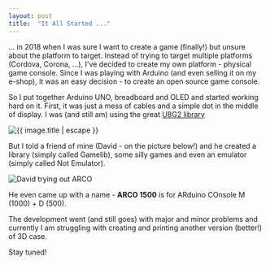 ```yaml
---
layout: post
title:  "It All Started ..."
---
```


... in 2018 when I was sure I want to create a game (finally!) but unsure about the platform to target. Instead of trying to target multiple platforms (Cordova, Corona, ...), I've decided to create
my own platform - physical game console. Since I was playing with Arduino (and even selling it on my e-shop), it was an easy decision - to create an open source game console.

So I put together Arduino UNO, breadboard and OLED and started working hard on it. First, it was just a mess of cables and a simple dot in the middle of display. I was (and still am) using the 
great [U8G2 library](https://github.com/olikraus/u8g2)

<img data-src="/assets/images/prototypes/{{ site.data.prototypes.last.filename}}" alt="{{ image.title | escape }}" class="image-border img-responsive" />

But I told a friend of mine (David - on the picture below!) and he created a library (simply called Gamelib), some silly games and even an emulator (simply called Not Emulator).

<img data-src="/assets/images/blog/IMG_20181107_211021.jpg" alt="David trying out ARCO" class="image-border img-responsive" />

He even came up with a name - <strong>ARCO 1500</strong> is for ARduino COnsole M (1000) + D (500).

The development went (and still goes) with major and minor problems and currently I am struggling with creating and printing another version (better!) of 3D case.

Stay tuned!
